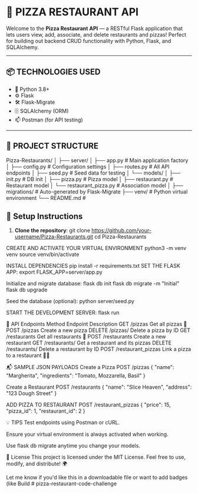 # 🍕 PIZZA RESTAURANT API

Welcome to the **Pizza Restaurant API** — a RESTful Flask application that lets users view, add, associate, and delete restaurants and pizzas! Perfect for building out backend CRUD functionality with Python, Flask, and SQLAlchemy.

---

## 📦 TECHNOLOGIES USED

- 🐍 Python 3.8+
- ⚙️ Flask
- 🛠️ Flask-Migrate
- 🗄️ SQLAlchemy (ORM)
- 📫 Postman (for API testing)

---

## 📁 PROJECT STRUCTURE

Pizza-Restaurants/
│
├── server/
│ ├── app.py # Main application factory
│ ├── config.py # Configuration settings
│ ├── routes.py # All API endpoints
│ ├── seed.py # Seed data for testing
│ └── models/
│ ├── init.py # DB init
│ ├── pizza.py # Pizza model
│ ├── restaurant.py # Restaurant model
│ └── restaurant_pizza.py # Association model
│
├── migrations/ # Auto-generated by Flask-Migrate
├── venv/ # Python virtual environment
└── README.md #



## 🔌 Setup Instructions

1. **Clone the repository**:
   git clone https://github.com/your-username/Pizza-Restaurants.git
   cd Pizza-Restaurants

CREATE AND ACTIVATE YOUR VIRTUAL ENVIRONMENT
python3 -m venv venv
source venv/bin/activate

INSTALL DEPENDENCIES
pip install -r requirements.txt
SET THE FLASK APP:
export FLASK_APP=server/app.py

Initialize and migrate database:
flask db init
flask db migrate -m "Initial"
flask db upgrade

Seed the database (optional):
python server/seed.py

START THE DEVELOPMENT SERVER:
flask run


🧪 API Endpoints
Method	Endpoint	Description
GET	/pizzas	Get all pizzas 🍕
POST	/pizzas	Create a new pizza
DELETE	/pizzas/<id>	Delete a pizza by ID
GET	/restaurants	Get all restaurants 🏬
POST	/restaurants	Create a new restaurant
GET	/restaurants/<id>	Get a restaurant and its pizzas
DELETE	/restaurants/<id>	Delete a restaurant by ID
POST	/restaurant_pizzas	Link a pizza to a restaurant 🍕🏬


📬 SAMPLE JSON PAYLOADS
Create a Pizza
POST /pizzas
{
  "name": "Margherita",
  "ingredients": "Tomato, Mozzarella, Basil"
}

Create a Restaurant
POST /restaurants
{
  "name": "Slice Heaven",
  "address": "123 Dough Street"
}

ADD PIZZA TO RESTAURANT
POST /restaurant_pizzas
{
  "price": 15,
  "pizza_id": 1,
  "restaurant_id": 2
}

💡 TIPS
Test endpoints using Postman or cURL.

Ensure your virtual environment is always activated when working.

Use flask db migrate anytime you change your models.


🧼 License
This project is licensed under the MIT License.
Feel free to use, modify, and distribute! 🌍

Let me know if you'd like this in a downloadable file or want to add badges (like Build # pizza-restaurant-code-challenge
